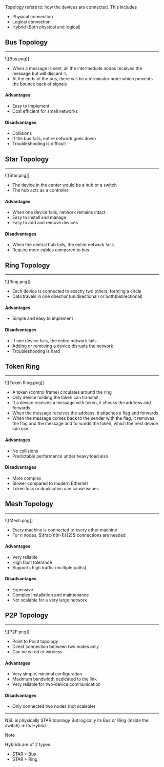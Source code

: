 Topology refers to: how the devices are connected.
This includes
- Physical connection
- Logical connection 
- Hybrid (Both physical and logical)

## Bus Topology
---

![[Bus.png]]

- When a message is sent, all the intermediate nodes receives the message but will discard it.
- At the ends of the bus, there will be a terminator node which prevents the bounce back of signals
#### Advantages
- Easy to implement
- Cost efficient for small networks
#### Disadvantages
- Collisions
- If the bus fails, entire network goes down
- Troubleshooting is difficult

## Star Topology
---

![[Star.png]]

- The device in the center would be a hub or a switch
- The hub acts as a controller
#### Advantages
- When one device fails, network remains intact
- Easy to install and manage
- Easy to add and remove devices
#### Disadvantages
- When the central hub fails, the entire network fails
- Require more cables compared to bus

## Ring Topology
---
![[Ring.png]]

- Each device is connected to exactly two others, forming a circle
- Data travels in one direction(unidirectional) or both(bidirectional)
#### Advantages
- Simple and easy to implement
#### Disadvantages
- If one device fails, the entire network fails
- Adding or removing a device disrupts the network
- Troubleshooting is hard

## Token Ring
---
![[Token Ring.png]]

- A token (control frame) circulates around the ring
- Only device holding the token can transmit
- If a device receives a message with token, it checks the address and forwards.
- When the message receives the address, it attaches a flag and forwards
- When the message comes back to the sender with the flag, it removes the flag and the message and forwards the token, which the next device can use.
#### Advantages
- No collisions
- Predictable performance under heavy load also
#### Disadvantages
- More complex
- Slower compared to modern Ethernet
- Token loss or duplication can cause issues

## Mesh Topology
---
![[Mesh.png]]

- Every machine is connected to every other machine
- For n nodes, $\frac{n(n-1)}{2}$ connections are needed
#### Advantages
- Very reliable
- High fault tolerance
- Supports high traffic (multiple paths)
#### Disadvantages
- Expensive
- Complex installation and maintenance
- Not scalable for a very large network

## P2P Topology
---
![[P2P.png]]

- Point to Point topology
- Direct connection between two nodes only
- Can be wired or wireless
#### Advantages
- Very simple, minimal configuration
- Maximum bandwidth dedicated to the link
- Very reliable for two-device communication
#### Disadvantages
- Only connected two nodes (not scalable)

---
NSL is physically STAR topology
But logically its Bus or Ring (inside the switch)
=> Its Hybrid

>[!note]
>Hybrids are of 2 types
>- STAR + Bus
>- STAR + Ring

